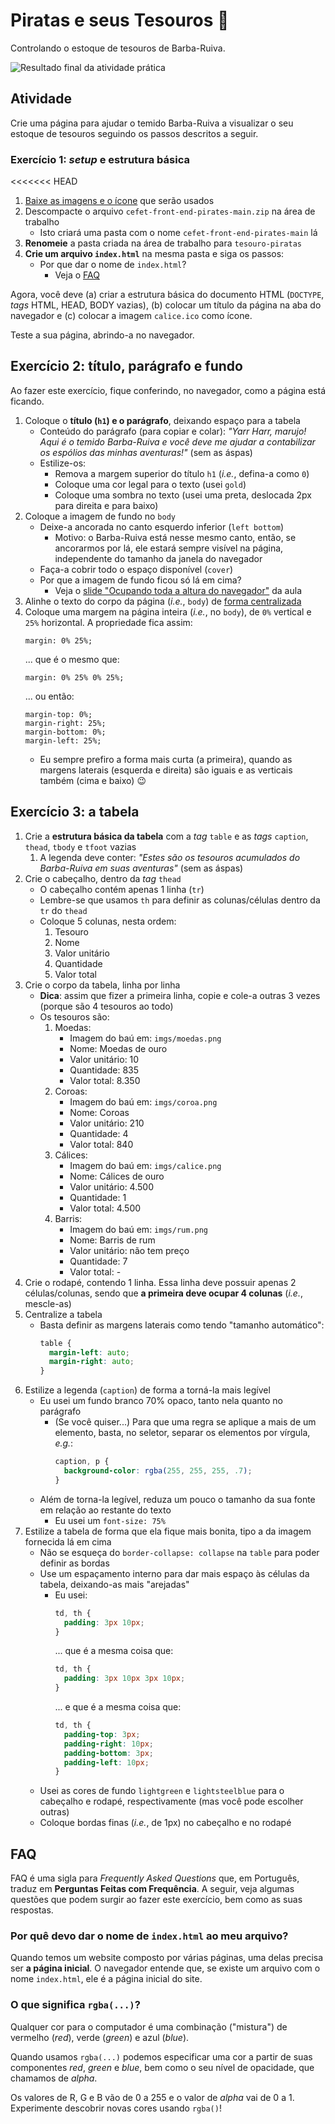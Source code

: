 # Piratas e seus Tesouros 👑

Controlando o estoque de tesouros de Barba-Ruiva.

![Resultado final da atividade prática](https://fegemo.github.io/cefet-front-end/images/piratas-e-seus-tesouros.png)

## Atividade

Crie uma página para ajudar o temido Barba-Ruiva a visualizar o seu estoque de
tesouros seguindo os passos descritos a seguir.

### Exercício 1: _setup_ e estrutura básica

<<<<<<< HEAD
1. [Baixe as imagens e o ícone][seminal] que serão usados
1. Descompacte o arquivo `cefet-front-end-pirates-main.zip` na área de trabalho
   - Isto criará uma pasta com o nome `cefet-front-end-pirates-main` lá
1. **Renomeie** a pasta criada na área de trabalho para `tesouro-piratas`
1. **Crie um arquivo `index.html`** na mesma pasta e siga os passos:
   - Por que dar o nome de `index.html`?
     - Veja o [FAQ](#faq)

Agora, você deve (a) criar a estrutura básica do documento HTML (`DOCTYPE`,
_tags_ HTML, HEAD, BODY vazias), (b) colocar um título da página na aba do
navegador e (c) colocar a imagem `calice.ico` como ícone.

Teste a sua página, abrindo-a no navegador.

[seminal]: https://github.com/fegemo/cefet-front-end-pirates/archive/main.zip


## Exercício 2: título, parágrafo e fundo

Ao fazer este exercício, fique conferindo, no navegador, como a página está ficando.

1. Coloque o **título (`h1`) e o parágrafo**, deixando espaço para a tabela
   - Conteúdo do parágrafo (para copiar e colar): _"Yarr Harr, marujo! Aqui é o temido Barba-Ruiva e você deve me ajudar
     a contabilizar os espólios das minhas aventuras!"_ (sem as áspas)
   - Estilize-os:
     - Remova a margem superior do título `h1` (_i.e._, defina-a como `0`)
     - Coloque uma cor legal para o texto (usei `gold`)
     - Coloque uma sombra no texto (usei uma preta, deslocada 2px para direita e para baixo)
1. Coloque a imagem de fundo no `body`
   - Deixe-a ancorada no canto esquerdo inferior (`left bottom`)
     - Motivo: o Barba-Ruiva está nesse mesmo canto, então, se ancorarmos por lá, ele estará sempre visível na página, independente do tamanho da janela do navegador
   - Faça-a cobrir todo o espaço disponível (`cover`)
   - Por que a imagem de fundo ficou só lá em cima?
     - Veja o [slide "Ocupando toda a altura do navegador"](https://fegemo.github.io/cefet-front-end/classes/html3/#ocupando-toda-altura-navegador) da aula
1. Alinhe o texto do corpo da página (_i.e._, `body`) de [forma centralizada][alinhamento-texto]
1. Coloque uma margem na página inteira (_i.e._, no `body`), de `0%`  vertical e `25%` horizontal. A propriedade fica assim:
   ```
   margin: 0% 25%;
   ```
   ... que é o mesmo que:
   ```
   margin: 0% 25% 0% 25%;
   ```
   ... ou então:
   ```
   margin-top: 0%;
   margin-right: 25%;
   margin-bottom: 0%;
   margin-left: 25%;
   ```
   - Eu sempre prefiro a forma mais curta (a primeira), quando as margens laterais (esquerda e direita) são iguais e as verticais também (cima e baixo) :wink:



[alinhamento-texto]: https://fegemo.github.io/cefet-front-end/classes/html1/#css-alinhamentoTexto

## Exercício 3: a **tabela**

1. Crie a **estrutura básica da tabela** com a _tag_ `table` e as _tags_ `caption`, `thead`, `tbody` e `tfoot` vazias
   1. A legenda deve conter: _"Estes são os tesouros acumulados do Barba-Ruiva em suas aventuras"_ (sem as áspas)
1. Crie o cabeçalho, dentro da _tag_ `thead`
   - O cabeçalho contém apenas 1 linha (`tr`)
   - Lembre-se que usamos `th` para definir as colunas/células dentro da `tr` do `thead`
   - Coloque 5 colunas, nesta ordem:
     1. Tesouro
     1. Nome
     1. Valor unitário
     1. Quantidade
     1. Valor total
1. Crie o corpo da tabela, linha por linha
   - **Dica**: assim que fizer a primeira linha, copie e cole-a outras 3 vezes (porque são 4 tesouros ao todo)
   - Os tesouros são:
     1. Moedas:
        - Imagem do baú em: `imgs/moedas.png`
        - Nome: Moedas de ouro
        - Valor unitário: 10
        - Quantidade: 835
        - Valor total: 8.350
     1. Coroas:
        - Imagem do baú em: `imgs/coroa.png`
        - Nome: Coroas
        - Valor unitário: 210
        - Quantidade: 4
        - Valor total: 840
     1. Cálices:
        - Imagem do baú em: `imgs/calice.png`
        - Nome: Cálices de ouro
        - Valor unitário: 4.500
        - Quantidade: 1
        - Valor total: 4.500
     1. Barris:
        - Imagem do baú em: `imgs/rum.png`
        - Nome: Barris de rum
        - Valor unitário: não tem preço
        - Quantidade: 7
        - Valor total: -
1. Crie o rodapé, contendo 1 linha. Essa linha deve possuir apenas 2 células/colunas, sendo que **a primeira deve ocupar 4 colunas** (_i.e._, mescle-as)
1. Centralize a tabela
   - Basta definir as margens laterais como tendo "tamanho automático":
     ```css
     table {
       margin-left: auto;
       margin-right: auto;
     }
     ```
1. Estilize a legenda (`caption`) de forma a torná-la mais legível
   - Eu usei um fundo branco 70% opaco, tanto nela quanto no parágrafo
     - (Se você quiser...) Para que uma regra se aplique a mais de um elemento, basta, no seletor, separar os elementos por vírgula, _e.g._:
       ```css
       caption, p {
         background-color: rgba(255, 255, 255, .7);
       }
       ```
   - Além de torna-la legível, reduza um pouco o tamanho da sua fonte em relação ao restante do texto
     - Eu usei um `font-size: 75%`
1. Estilize a tabela de forma que ela fique mais bonita, tipo a da imagem fornecida lá em cima
   - Não se esqueça do `border-collapse: collapse` na `table` para poder definir as bordas
   - Use um espaçamento interno para dar mais espaço às células da tabela, deixando-as mais "arejadas"
     - Eu usei:
       ```css
       td, th {
         padding: 3px 10px;        
       }
       ```
       ... que é a mesma coisa que:
       ```css
       td, th {
         padding: 3px 10px 3px 10px;        
       }
       ```
       ... e que é a mesma coisa que:
       ```css
       td, th {
         padding-top: 3px;
         padding-right: 10px;
         padding-bottom: 3px;
         padding-left: 10px;        
       }
       ```
   - Usei as cores de fundo `lightgreen` e `lightsteelblue` para o cabeçalho e rodapé, respectivamente (mas você pode escolher outras)
   - Coloque bordas finas (_i.e._, de 1px) no cabeçalho e no rodapé


## FAQ

FAQ é uma sigla para _Frequently Asked Questions_ que, em Português, traduz
em **Perguntas Feitas com Frequência**. A seguir, veja algumas questões que
podem surgir ao fazer este exercício, bem como as suas respostas.

### Por quê devo dar o nome de `index.html` ao meu arquivo?

Quando temos um website composto por várias páginas, uma delas precisa ser **a página inicial**. O navegador entende que, se existe um arquivo com o nome `index.html`, ele é a página inicial do site.


### O que significa `rgba(...)`?

Qualquer cor para o computador é uma combinação ("mistura") de vermelho (_red_),
verde (_green_) e azul (_blue_).

Quando usamos `rgba(...)` podemos especificar uma cor a partir de suas componentes _red_, _green_ e _blue_, bem como o seu nível de opacidade, que chamamos de _alpha_.

Os valores de R, G e B vão de 0 a 255 e o valor de _alpha_ vai de 0 a 1. Experimente descobrir novas cores usando `rgba()`!
